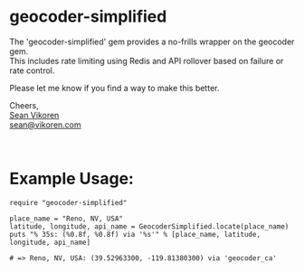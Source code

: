 geocoder-simplified
===================

The 'geocoder-simplified' gem provides a no-frills wrapper on the geocoder gem.  
This includes rate limiting using Redis and API rollover based on failure or rate control.  

Please let me know if you find a way to make this better.

Cheers,  
[Sean Vikoren](http://vikoren.com)  
<sean@vikoren.com>

<br />

Example Usage:
==============

	require "geocoder-simplified"

	place_name = "Reno, NV, USA"
	latitude, longitude, api_name = GeocoderSimplified.locate(place_name)
	puts "% 35s: (%0.8f, %0.8f) via '%s'" % [place_name, latitude, longitude, api_name]

	# => Reno, NV, USA: (39.52963300, -119.81380300) via 'geocoder_ca'












